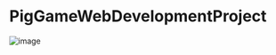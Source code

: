 # PigGameWebDevelopmentProject
![image](https://user-images.githubusercontent.com/42832387/236185638-e8126b0a-bd96-414f-9dd4-d1af9687c6de.png)
